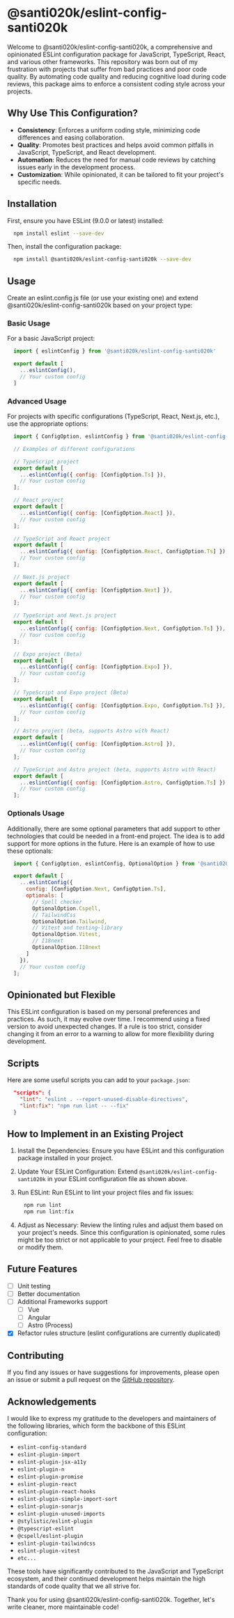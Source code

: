 # @santi020k/eslint-config-santi020k

Welcome to @santi020k/eslint-config-santi020k, a comprehensive and opinionated ESLint configuration package for JavaScript, TypeScript, React, and various other frameworks. This repository was born out of my frustration with projects that suffer from bad practices and poor code quality. By automating code quality and reducing cognitive load during code reviews, this package aims to enforce a consistent coding style across your projects.

## Why Use This Configuration?

- **Consistency**: Enforces a uniform coding style, minimizing code differences and easing collaboration.
- **Quality**: Promotes best practices and helps avoid common pitfalls in JavaScript, TypeScript, and React development.
- **Automation**: Reduces the need for manual code reviews by catching issues early in the development process.
- **Customization**: While opinionated, it can be tailored to fit your project's specific needs.

## Installation

First, ensure you have ESLint (9.0.0 or latest) installed:

```bash
  npm install eslint --save-dev
```

Then, install the configuration package:

```bash
  npm install @santi020k/eslint-config-santi020k --save-dev
```

## Usage

Create an eslint.config.js file (or use your existing one) and extend @santi020k/eslint-config-santi020k based on your project type:

### Basic Usage

For a basic JavaScript project:

```js
  import { eslintConfig } from '@santi020k/eslint-config-santi020k'

  export default [
    ...eslintConfig(),
    // Your custom config
  ]
```

### Advanced Usage

For projects with specific configurations (TypeScript, React, Next.js, etc.), use the appropriate options:

```js
  import { ConfigOption, eslintConfig } from '@santi020k/eslint-config-santi020k';

  // Examples of different configurations

  // TypeScript project
  export default [
    ...eslintConfig({ config: [ConfigOption.Ts] }),
    // Your custom config
  ];

  // React project
  export default [
    ...eslintConfig({ config: [ConfigOption.React] }),
    // Your custom config
  ];

  // TypeScript and React project
  export default [
    ...eslintConfig({ config: [ConfigOption.React, ConfigOption.Ts] }),
    // Your custom config
  ];

  // Next.js project
  export default [
    ...eslintConfig({ config: [ConfigOption.Next] }),
    // Your custom config
  ];

  // TypeScript and Next.js project
  export default [
    ...eslintConfig({ config: [ConfigOption.Next, ConfigOption.Ts] }),
    // Your custom config
  ];

  // Expo project (Beta)
  export default [
    ...eslintConfig({ config: [ConfigOption.Expo] }),
    // Your custom config
  ];

  // TypeScript and Expo project (Beta)
  export default [
    ...eslintConfig({ config: [ConfigOption.Expo, ConfigOption.Ts] }),
    // Your custom config
  ];

  // Astro project (beta, supports Astro with React)
  export default [
    ...eslintConfig({ config: [ConfigOption.Astro] }),
    // Your custom config
  ];

  // TypeScript and Astro project (beta, supports Astro with React)
  export default [
    ...eslintConfig({ config: [ConfigOption.Astro, ConfigOption.Ts] }),
    // Your custom config
  ];
```

### Optionals Usage

Additionally, there are some optional parameters that add support to other technologies that could be needed in a front-end project. The idea is to add support for more options in the future. Here is an example of how to use these optionals:

```js
  import { ConfigOption, eslintConfig, OptionalOption } from '@santi020k/eslint-config-santi020k';

  export default [
    ...eslintConfig({
      config: [ConfigOption.Next, ConfigOption.Ts],
      optionals: [
        // Spell checker
        OptionalOption.Cspell,
        // TailwindCss
        OptionalOption.Tailwind,
        // Vitest and testing-library
        OptionalOption.Vitest,
        // I18next
        OptionalOption.I18next
      ]
    }),
    // Your custom config
  ];
```

## Opinionated but Flexible

This ESLint configuration is based on my personal preferences and practices. As such, it may evolve over time. I recommend using a fixed version to avoid unexpected changes. If a rule is too strict, consider changing it from an error to a warning to allow for more flexibility during development.

## Scripts

Here are some useful scripts you can add to your `package.json`:

```json
  "scripts": {
    "lint": "eslint . --report-unused-disable-directives",
    "lint:fix": "npm run lint -- --fix"
  }
```

## How to Implement in an Existing Project

1. Install the Dependencies: Ensure you have ESLint and this configuration package installed in your project.

2. Update Your ESLint Configuration: Extend `@santi020k/eslint-config-santi020k` in your ESLint configuration file as shown above.

3. Run ESLint: Run ESLint to lint your project files and fix issues:

    ```bash
      npm run lint
      npm run lint:fix
    ```

4. Adjust as Necessary: Review the linting rules and adjust them based on your project's needs. Since this configuration is opinionated, some rules might be too strict or not applicable to your project. Feel free to disable or modify them.

## Future Features

- [ ] Unit testing
- [ ] Better documentation
- [ ] Additional Frameworks support
  - [ ] Vue
  - [ ] Angular
  - [ ] Astro (Process)
- [X] Refactor rules structure (eslint configurations are currently duplicated)

## Contributing

If you find any issues or have suggestions for improvements, please open an issue or submit a pull request on the [GitHub repository](https://github.com/santi020k/eslint-config-santi020k).

## Acknowledgements

I would like to express my gratitude to the developers and maintainers of the following libraries, which form the backbone of this ESLint configuration:

- `eslint-config-standard`
- `eslint-plugin-import`
- `eslint-plugin-jsx-a11y`
- `eslint-plugin-n`
- `eslint-plugin-promise`
- `eslint-plugin-react`
- `eslint-plugin-react-hooks`
- `eslint-plugin-simple-import-sort`
- `eslint-plugin-sonarjs`
- `eslint-plugin-unused-imports`
- `@stylistic/eslint-plugin`
- `@typescript-eslint`
- `@cspell/eslint-plugin`
- `eslint-plugin-tailwindcss`
- `eslint-plugin-vitest`
- `etc...`

These tools have significantly contributed to the JavaScript and TypeScript ecosystem, and their continued development helps maintain the high standards of code quality that we all strive for.

Thank you for using @santi020k/eslint-config-santi020k. Together, let's write cleaner, more maintainable code!
